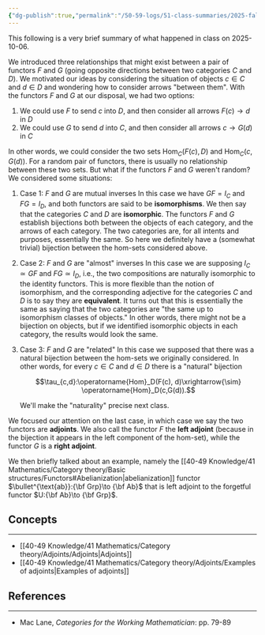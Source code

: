 ```yaml
---
{"dg-publish":true,"permalink":"/50-59-logs/51-class-summaries/2025-fall/math-561/2025-10/2025-10-06/","updated":"2025-10-07T15:23:43-07:00"}
---
```


This following is a very brief summary of what happened in class on 2025-10-06.

We introduced three relationships that might exist between a pair of functors $F$ and $G$ (going opposite directions between two categories $C$ and $D$). We motivated our ideas by considering the situation of objects $c\in C$ and $d\in D$ and wondering how to consider arrows "between them". With the functors $F$ and $G$ at our disposal, we had two options:
1. We could use $F$ to send $c$ into $D$, and then consider all arrows $F(c)\to d$ in $D$
2. We could use $G$ to send $d$ into $C$, and then consider all arrows $c\to G(d)$ in $C$

In other words, we could consider the two sets $\operatorname{Hom}_C(F(c), D)$ and $\operatorname{Hom}_C(c,G(d))$. For a random pair of functors, there is usually no relationship between these two sets. But what if the functors $F$ and $G$ weren't random? We considered some situations:
1. Case 1: $F$ and $G$ are mutual inverses
   In this case we have $GF = I_C$ and $FG=I_D$, and both functors are said to be **isomorphisms**. We then say that the categories $C$ and $D$ are **isomorphic**. The functors $F$ and $G$ establish bijections both between the objects of each category, and the arrows of each category. The two categories are, for all intents and purposes, essentially the same. So here we definitely have a (somewhat trivial) bijection between the hom-sets considered above.

2. Case 2: $F$ and $G$ are "almost" inverses
   In this case we are supposing $I_C\simeq GF$ and $FG\simeq I_D$, i.e., the two compositions are naturally isomorphic to the identity functors. This is more flexible than the notion of isomorphism, and the corresponding adjective for the categories $C$ and $D$ is to say they are **equivalent**. It turns out that this is essentially the same as saying that the two categories are "the same up to isomorphism classes of objects." In other words, there might not be a bijection on objects, but if we identified isomorphic objects in each category, the results would look the same.
   
3. Case 3: $F$ and $G$ are "related"
   In this case we supposed that there was a natural bijection between the hom-sets we originally considered. In other words, for every $c\in C$ and $d\in D$ there is a "natural" bijection
   
   $$\tau_{c,d}:\operatorname{Hom}_D(F(c), d)\xrightarrow{\sim} \operatorname{Hom}_D(c,G(d)).$$
   
   We'll make the "naturality" precise next class.

We focused our attention on the last case, in which case we say the two functors are **adjoints**. We also call the functor $F$ the **left adjoint** (because in the bijection it appears in the left component of the hom-set), while the functor $G$ is a **right adjoint**.

We then briefly talked about an example, namely the [[40-49 Knowledge/41 Mathematics/Category theory/Basic structures/Functors#Abelianization\|abelianization]] functor $\bullet^{\text{ab}}:{\bf Grp}\to {\bf Ab}$ that is left adjoint to the forgetful functor $U:{\bf Ab}\to {\bf Grp}$.

## Concepts
---

- [[40-49 Knowledge/41 Mathematics/Category theory/Adjoints/Adjoints\|Adjoints]]
- [[40-49 Knowledge/41 Mathematics/Category theory/Adjoints/Examples of adjoints\|Examples of adjoints]]

## References
---

- Mac Lane, *Categories for the Working Mathematician*: pp. 79-89